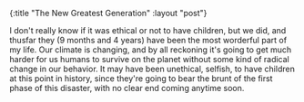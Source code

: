 {:title "The New Greatest Generation"
 :layout "post"}

I don't really know if it was ethical or not to have
children, but we did, and thusfar they (9 months and 4
years) have been the most worderful part of my life.
Our climate is changing, and by all reckoning it's going
to get much harder for us humans to survive on the planet
without some kind of radical change in our behavior. It
may have been unethical, selfish, to have children at
this point in history, since they're going to bear the
brunt of the first phase of this disaster, with no clear
end coming anytime soon.